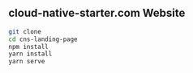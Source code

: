 ## cloud-native-starter.com Website

```sh
git clone
cd cns-landing-page
npm install
yarn install
yarn serve
```